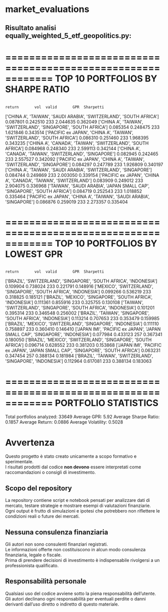 # market_evaluations

## Risultato analisi equally_weighted_5_etf_geopolitics.py:

============================================================
TOP 10 PORTFOLIOS BY SHARPE RATIO
============================================================
                                                                              return       vol  valid       GPR  Sharpetti
['CHINA A', 'TAIWAN', 'SAUDI ARABIA', 'SWITZERLAND', 'SOUTH AFRICA']        0.087801  0.242510    233  2.044635   0.362049
['CHINA A', 'TAIWAN', 'SWITZERLAND', 'SINGAPORE', 'SOUTH AFRICA']           0.085354  0.248475    233  1.621846   0.343514
['PACIFIC ex JAPAN', 'CHINA A', 'TAIWAN', 'SWITZERLAND', 'SOUTH AFRICA']    0.086310  0.251460    233  1.968395   0.343235
['CHINA A', 'CANADA', 'TAIWAN', 'SWITZERLAND', 'SOUTH AFRICA']              0.084968  0.248340    233  2.599113   0.342144
['CHINA A', 'CANADA', 'TAIWAN', 'SWITZERLAND', 'SINGAPORE']                 0.082945  0.242465    233  2.557527   0.342092
['PACIFIC ex JAPAN', 'CHINA A', 'TAIWAN', 'SWITZERLAND', 'SINGAPORE']       0.084297  0.247789    233  1.926809   0.340197
['CHINA A', 'TAIWAN', 'SAUDI ARABIA', 'SWITZERLAND', 'SINGAPORE']           0.084744  0.249869    233  2.003050   0.339154
['PACIFIC ex JAPAN', 'CHINA A', 'CANADA', 'TAIWAN', 'SWITZERLAND']          0.083909  0.249012    233  2.904075   0.336968
['TAIWAN', 'SAUDI ARABIA', 'JAPAN SMALL CAP', 'SINGAPORE', 'SOUTH AFRICA']  0.084719  0.252543    233  1.018852   0.335464
['PACIFIC ex JAPAN', 'CHINA A', 'TAIWAN', 'SAUDI ARABIA', 'SINGAPORE']      0.086876  0.259019    233  2.273357   0.335404

============================================================
TOP 10 PORTFOLIOS BY LOWEST GPR
============================================================
                                                                                     return       vol  valid       GPR  Sharpetti
['BRAZIL', 'SWITZERLAND', 'SINGAPORE', 'SOUTH AFRICA', 'INDONESIA']                0.109904  0.738024    233  0.221791   0.148916
['MEXICO', 'SWITZERLAND', 'SINGAPORE', 'SOUTH AFRICA', 'INDONESIA']                0.099266  0.536219    233  0.318825   0.185121
['BRAZIL', 'MEXICO', 'SINGAPORE', 'SOUTH AFRICA', 'INDONESIA']                     0.111361  0.855916    233  0.325755   0.130108
['TAIWAN', 'SWITZERLAND', 'SINGAPORE', 'SOUTH AFRICA', 'INDONESIA']                0.101201  0.395314    233  0.346548   0.256002
['BRAZIL', 'TAIWAN', 'SINGAPORE', 'SOUTH AFRICA', 'INDONESIA']                     0.113214  0.707653    233  0.353479   0.159985
['BRAZIL', 'MEXICO', 'SWITZERLAND', 'SINGAPORE', 'INDONESIA']                      0.111110  0.758897    233  0.360410   0.146410
['JAPAN IMI', 'PACIFIC ex JAPAN', 'JAPAN SMALL CAP', 'SINGAPORE', 'INDONESIA']     0.077984  0.433123    257  0.367341   0.180050
['BRAZIL', 'MEXICO', 'SWITZERLAND', 'SINGAPORE', 'SOUTH AFRICA']                   0.096714  0.628552    233  0.381203   0.153868
['JAPAN IMI', 'PACIFIC ex JAPAN', 'JAPAN SMALL CAP', 'SINGAPORE', 'SOUTH AFRICA']  0.063231  0.347454    257  0.388134   0.181984
['BRAZIL', 'TAIWAN', 'SWITZERLAND', 'SINGAPORE', 'INDONESIA']                      0.112964  0.617081    233  0.388134   0.183063

============================================================
PORTFOLIO STATISTICS
============================================================
Total portfolios analyzed: 33649
Average GPR: 5.92
Average Sharpe Ratio: 0.1857
Average Return: 0.0886
Average Volatility: 0.5028

# Avvertenza

Questo progetto è stato creato unicamente a scopo formativo e sperimentale.  
I risultati prodotti dal codice **non devono** essere interpretati come raccomandazioni o consigli di investimento.  

## Scopo del repository

La repository contiene script e notebook pensati per analizzare dati di mercato, testare strategie e mostrare esempi di valutazioni finanziarie.  
Ogni output è frutto di simulazioni e ipotesi che potrebbero non riflettere le condizioni reali o future dei mercati.  

## Nessuna consulenza finanziaria

Gli autori non sono consulenti finanziari registrati.  
Le informazioni offerte non costituiscono in alcun modo consulenza finanziaria, legale o fiscale.  
Prima di prendere decisioni di investimento è indispensabile rivolgersi a un professionista qualificato.  

## Responsabilità personale

Qualsiasi uso del codice avviene sotto la piena responsabilità dell’utente.  
Gli autori declinano ogni responsabilità per eventuali perdite o danni derivanti dall’uso diretto o indiretto di questo materiale.   



